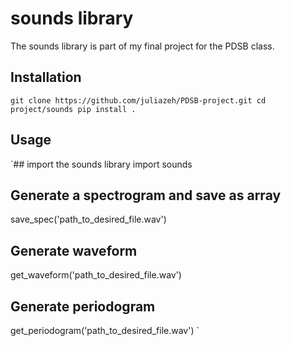 # sounds library
The sounds library is part of my final project for the PDSB class.

## Installation
`git clone https://github.com/juliazeh/PDSB-project.git
cd project/sounds
pip install .`

## Usage
`## import the sounds library
import sounds
## Generate a spectrogram and save as array
save_spec('path_to_desired_file.wav')
## Generate waveform
get_waveform('path_to_desired_file.wav')
## Generate periodogram
get_periodogram('path_to_desired_file.wav')
`
